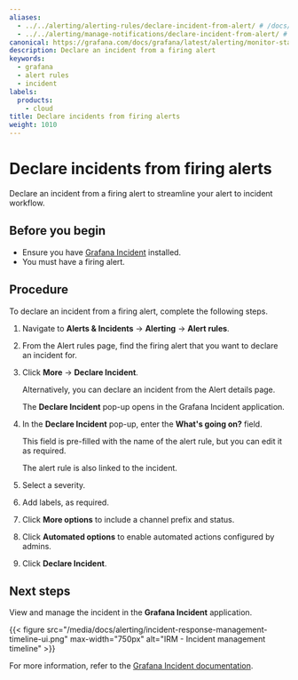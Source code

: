 ```yaml
---
aliases:
  - ../../alerting/alerting-rules/declare-incident-from-alert/ # /docs/grafana/<GRAFANA_VERSION>/alerting/alerting-rules/declare-incident-from-alert/
  - ../../alerting/manage-notifications/declare-incident-from-alert/ # /docs/grafana/<GRAFANA_VERSION>/alerting/manage-notifications/declare-incident-from-alert/
canonical: https://grafana.com/docs/grafana/latest/alerting/monitor-status/declare-incident-from-alert/
description: Declare an incident from a firing alert
keywords:
  - grafana
  - alert rules
  - incident
labels:
  products:
    - cloud
title: Declare incidents from firing alerts
weight: 1010
---
```


# Declare incidents from firing alerts

Declare an incident from a firing alert to streamline your alert to incident workflow.

## Before you begin

- Ensure you have [Grafana Incident](/docs/grafana-cloud/incident/) installed.
- You must have a firing alert.

## Procedure

To declare an incident from a firing alert, complete the following steps.

1. Navigate to **Alerts & Incidents** -> **Alerting** -> **Alert rules**.
1. From the Alert rules page, find the firing alert that you want to declare an incident for.
1. Click **More** -> **Declare Incident**.

   Alternatively, you can declare an incident from the Alert details page.

   The **Declare Incident** pop-up opens in the Grafana Incident application.

1. In the **Declare Incident** pop-up, enter the **What's going on?** field.

   This field is pre-filled with the name of the alert rule, but you can edit it as required.

   The alert rule is also linked to the incident.

1. Select a severity.
1. Add labels, as required.
1. Click **More options** to include a channel prefix and status.
1. Click **Automated options** to enable automated actions configured by admins.
1. Click **Declare Incident**.

## Next steps

View and manage the incident in the **Grafana Incident** application.

{{< figure src="/media/docs/alerting/incident-response-management-timeline-ui.png" max-width="750px" alt="IRM - Incident management timeline" >}}

For more information, refer to the [Grafana Incident documentation](/docs/grafana-cloud/incident/configure-settings/).
